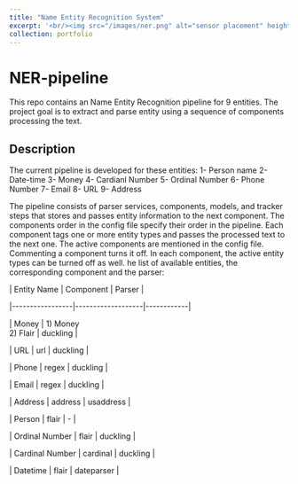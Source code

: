 ```yaml
---
title: "Name Entity Recognition System"
excerpt: '<br/><img src="/images/ner.png" alt="sensor placement" height="200"  width="200">'
collection: portfolio
---
```

# NER-pipeline
This repo contains an Name Entity Recognition pipeline for 9 entities. The project goal is to extract and parse entity
using a sequence of components processing the text. 

## Description
The current pipeline is developed for these entities:
1- Person name
2- Date-time
3- Money
4- Cardianl Number
5- Ordinal Number
6- Phone Number
7- Email
8- URL
9- Address

The pipeline consists of parser services, components, models, and tracker steps that stores and passes entity information to the next component.
The components order in the config file specify their order in the pipeline. 
Each component tags one or more entity types and passes the processed text to the next one.
The active components are mentioned in the config file. Commenting a component turns it off. 
In each component, the active entity types can be turned off as well.
he list of available entities, the corresponding component and the parser:

| Entity Name     | Component         | Parser     |

|-----------------|-------------------|------------|

| Money           | 1) Money <br> 2) Flair | duckling   |

| URL             | url               | duckling   |

| Phone           | regex             | duckling   |

| Email           | regex             | duckling   |

| Address         | address           | usaddress  |

| Person          | flair             | -          |

| Ordinal Number  | flair             | duckling   |

| Cardinal Number | cardinal          | duckling   |

| Datetime        | flair             | dateparser |


<!-- This is an item in your portfolio. It can be have images or nice text. If you name the file .md, it will be parsed as markdown. If you name the file .html, it will be parsed as HTML.  -->
